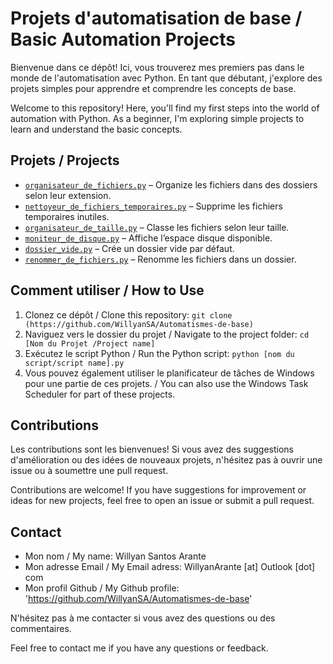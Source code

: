 # Projets d'automatisation de base / Basic Automation Projects

Bienvenue dans ce dépôt! Ici, vous trouverez mes premiers pas dans le monde de l'automatisation avec Python. En tant que débutant, j'explore des projets simples pour apprendre et comprendre les concepts de base.

Welcome to this repository! Here, you'll find my first steps into the world of automation with Python. As a beginner, I'm exploring simple projects to learn and understand the basic concepts.

## Projets / Projects

- [`organisateur_de_fichiers.py`](organisateur_de_fichiers.py) – Organize les fichiers dans des dossiers selon leur extension.
- [`nettoyeur_de_fichiers_temporaires.py`](nettoyeur_de_fichiers_temporaires.py) – Supprime les fichiers temporaires inutiles.
- [`organisateur_de_taille.py`](organisateur_de_taille.py) – Classe les fichiers selon leur taille.
- [`moniteur_de_disque.py`](moniteur_de_disque.py) – Affiche l’espace disque disponible.
- [`dossier_vide.py`](dossier_vide.py) – Crée un dossier vide par défaut.
- [`renommer_de_fichiers.py`](renommer_de_fichiers.py) – Renomme les fichiers dans un dossier.

## Comment utiliser / How to Use

1. Clonez ce dépôt / Clone this repository: `git clone (https://github.com/WillyanSA/Automatismes-de-base)`
2. Naviguez vers le dossier du projet / Navigate to the project folder: `cd [Nom du Projet /Project name]`
3. Exécutez le script Python / Run the Python script: `python [nom du script/script name].py`
4. Vous pouvez également utiliser le planificateur de tâches de Windows pour une partie de ces projets. / You can also use the Windows Task Scheduler for part of these projects.
## Contributions

Les contributions sont les bienvenues! Si vous avez des suggestions d'amélioration ou des idées de nouveaux projets, n'hésitez pas à ouvrir une issue ou à soumettre une pull request.

Contributions are welcome! If you have suggestions for improvement or ideas for new projects, feel free to open an issue or submit a pull request.

## Contact

* Mon nom /  My name: Willyan Santos Arante
* Mon adresse Email / My Email adress: WillyanArante [at] Outlook [dot] com
* Mon profil Github / My Github profile: 'https://github.com/WillyanSA/Automatismes-de-base'

N'hésitez pas à me contacter si vous avez des questions ou des commentaires.

Feel free to contact me if you have any questions or feedback.

